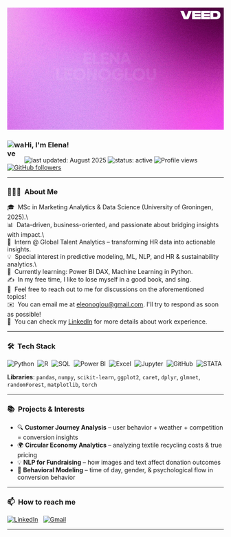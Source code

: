 ![BannerGIF](https://github.com/ElenaLeon97/ElenaLeon97/blob/main/Banner.gif)

### <img alt="wave" src="https://user-images.githubusercontent.com/39513876/112366216-8cfe7400-8cfe-11eb-8116-7d3dbae20e97.gif" width="40" align="left"/> Hi, I'm Elena!
![last updated: August 2025](https://img.shields.io/badge/last_updated-August_2025-blue)
![status: active](https://img.shields.io/badge/status-active-success)
![Profile views](https://komarev.com/ghpvc/?username=ElenaLeon97&color=blue)
[![GitHub followers](https://img.shields.io/github/followers/ElenaLeon97?label=Follow&style=social)](https://github.com/ElenaLeon97)

---

### 👩🏻‍💻 &nbsp;About Me

🎓 &nbsp;MSc in Marketing Analytics & Data Science (University of Groningen, 2025).\  
📊 &nbsp;Data-driven, business-oriented, and passionate about bridging insights with impact.\  
💼 &nbsp;Intern @ Global Talent Analytics – transforming HR data into actionable insights.\
💡 &nbsp;Special interest in predictive modeling, ML, NLP, and HR & sustainability analytics.\  
🌱 &nbsp;Currently learning: Power BI DAX, Machine Learning in Python.\
✍️ &nbsp;In my free time, I like to lose myself in a good book, and sing.\
💬 &nbsp;Feel free to reach out to me for discussions on the aforementioned topics!\
✉️ &nbsp;You can email me at eleonoglou@gmail.com. I'll try to respond as soon as possible!\
📄 &nbsp;You can check my [LinkedIn](https://www.linkedin.com/in/elena-leonoglou/) for more details about work experience.

---

### 🛠 &nbsp;Tech Stack

![Python](https://img.shields.io/badge/-Python-05122A?style=flat&logo=python)&nbsp;
![R](https://img.shields.io/badge/-R-05122A?style=flat&logo=R&logoColor=276DC3)&nbsp;
![SQL](https://img.shields.io/badge/-SQL-05122A?style=flat&logo=MySQL)&nbsp;
![Power BI](https://img.shields.io/badge/-Power%20BI-05122A?style=flat&logo=Power%20BI)&nbsp;
![Excel](https://img.shields.io/badge/-Excel-05122A?style=flat&logo=Microsoft-Excel)&nbsp;
![Jupyter](https://img.shields.io/badge/-Jupyter-05122A?style=flat&logo=Jupyter)&nbsp;
![GitHub](https://img.shields.io/badge/-GitHub-05122A?style=flat&logo=github)&nbsp;
![STATA](https://img.shields.io/badge/-STATA-05122A?style=flat)&nbsp;

**Libraries**: `pandas`, `numpy`, `scikit-learn`, `ggplot2`, `caret`, `dplyr`, `glmnet`, `randomForest`, `matplotlib`, `torch`

---

### 📚 &nbsp;Projects & Interests

- 🔍 **Customer Journey Analysis** – user behavior + weather + competition = conversion insights  
- 🌍 **Circular Economy Analytics** – analyzing textile recycling costs & true pricing  
- 💡 **NLP for Fundraising** – how images and text affect donation outcomes  
- 🧠 **Behavioral Modeling** – time of day, gender, & psychological flow in conversion behavior  

---

### 📫 &nbsp;How to reach me

<a href="https://www.linkedin.com/in/elena-leonoglou/"><img alt="LinkedIn" src="https://img.shields.io/badge/-LinkedIn-blue?style=flat&logo=linkedin"></a> &nbsp;
<a href="mailto:eleonoglou@gmail.com"><img alt="Gmail" src="https://img.shields.io/badge/-Gmail-red?style=flat&logo=gmail&logoColor=white"></a> &nbsp;

---

